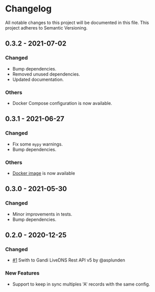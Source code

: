 # Changelog

All notable changes to this project will be documented in this file. This project adheres to Semantic Versioning.

## 0.3.2 - 2021-07-02

### Changed

* Bump dependencies.
* Removed unused dependencies.
* Updated documentation.

### Others

* Docker Compose configuration is now available.

## 0.3.1 - 2021-06-27

### Changed

* Fix some `mypy` warnings.
* Bump dependencies.

### Others

* [Docker image](https://hub.docker.com/r/yriveiro/giu) is now available

## 0.3.0 - 2021-05-30

### Changed

* Minor improvements in tests.
* Bump dependencies.

## 0.2.0 - 2020-12-25

### Changed

* [#1](https://github.com/yriveiro/giu/pull/1) Swith to Gandi LiveDNS Rest API v5 by @asplunden

### New Features

* Support to keep in sync multiples 'A' records with the same config.

